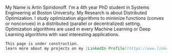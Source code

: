 
My Name is Artin Spiridonoff. I'm a 4th year PhD student in Systems Engineering at Boston University.
My Research is about Distributed Optimization. I study optimization algorithms to minimize functions (convex or nonconvex) in a distributed (parallel or decentralized) setting. Optimization algorithms are used in every Machine Learning or Deep Learning algorithms with vast interesting applications.

```markdown
This page is under construction.
learn more about my projects on my [LinkedIn Profile](https://www.linkedin.com/in/artins/).
```
